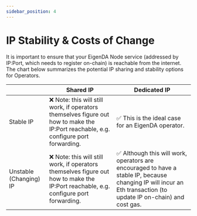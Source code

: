 ```yaml
---
sidebar_position: 4
---
```


# IP Stability & Costs of Change

It is important to ensure that your EigenDA Node service (addressed by IP:Port, which needs to register on-chain) is reachable from the internet. The chart below summarizes the potential IP sharing and stability options for Operators.

|                        | Shared IP                                                                                                                           | Dedicated IP                                                                                                                                                     |
| ---------------------- | ----------------------------------------------------------------------------------------------------------------------------------- | ---------------------------------------------------------------------------------------------------------------------------------------------------------------- |
| Stable IP              | ❌ Note: this will still work, if operators themselves figure out how to make the IP:Port reachable, e.g. configure port forwarding. | ✅ This is the ideal case for an EigenDA operator.                                                                                                                |
| Unstable (Changing) IP | ❌ Note: this will still work, if operators themselves figure out how to make the IP:Port reachable, e.g. configure port forwarding. | ✅ Although this will work, operators are encouraged to have a stable IP, because changing IP will incur an Eth transaction (to update IP on-chain) and cost gas. |
